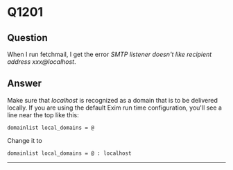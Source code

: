 Q1201
=====

Question
--------

When I run fetchmail, I get the error *SMTP listener doesn't like
recipient address xxx@localhost*.

Answer
------

Make sure that *localhost* is recognized as a domain that is to be
delivered locally. If you are using the default Exim run time
configuration, you'll see a line near the top like this:

    domainlist local_domains = @

Change it to

    domainlist local_domains = @ : localhost

* * * * *
